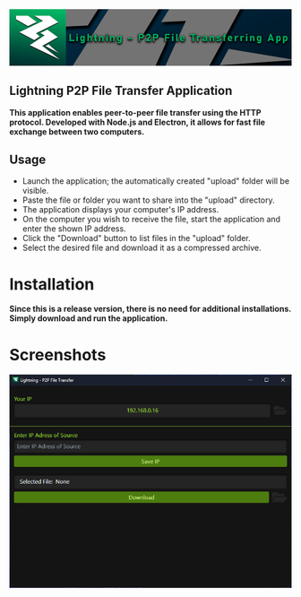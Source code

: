 <img src="./src/assets/lgbanner.png" />

## Lightning P2P File Transfer Application

**This application enables peer-to-peer file transfer using the HTTP protocol. Developed with Node.js and Electron, it allows for fast file exchange between two computers.**

## Usage

- Launch the application; the automatically created "upload" folder will be visible.
- Paste the file or folder you want to share into the "upload" directory.
- The application displays your computer's IP address.
- On the computer you wish to receive the file, start the application and enter the shown IP address.
- Click the "Download" button to list files in the "upload" folder.
- Select the desired file and download it as a compressed archive.

# Installation
**Since this is a release version, there is no need for additional installations. Simply download and run the application.**

# Screenshots

<img src="./src/assets/empty.png" />
